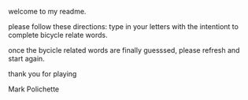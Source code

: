 welcome to my readme.

please follow these directions:
type in your letters with the intentiont to complete bicycle relate words.


once the bycicle related words are finally guesssed, please refresh and start again.

thank you for playing

Mark Polichette
